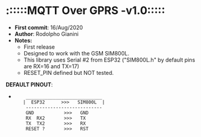 # ::::::MQTT Over GPRS -v1.0::::: #

* **First commit**: 16/Aug/2020
* **Author**: Rodolpho Gianini
* **Notes:**
  * First release
  * Designed to work with the GSM SIM800L.
  * This library uses Serial #2 from ESP32 ("SIM800L.h" by default pins are RX=16 and TX=17)
  * RESET_PIN defined but NOT tested.
  
 
**DEFAULT PINOUT**:

* 
 	      ____________________________
 	     |  ESP32      >>>   SIM800L  |
 	      ----------------------------
          GND           >>>   GND
          RX  RX2       >>>   TX
          TX  TX2       >>>   RX
          RESET ?       >>>   RST

